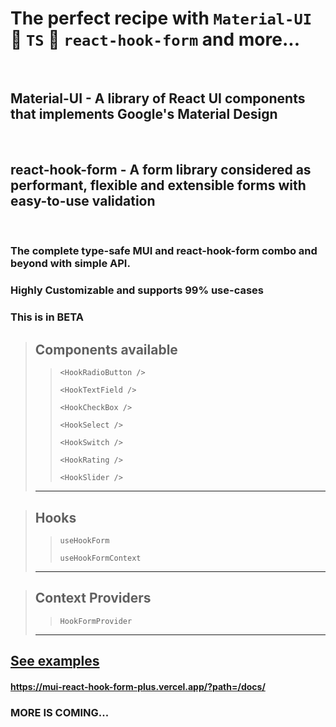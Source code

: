 # The perfect recipe with `Material-UI` 💙 `TS` 💙 `react-hook-form` and more... 
<br/>

## Material-UI - A library of React UI components that implements Google's Material Design
<br/>

## react-hook-form - A form library considered as performant, flexible and extensible forms with easy-to-use validation
<br/>

### The complete type-safe MUI and react-hook-form combo and beyond with simple API.

### Highly Customizable and supports 99% use-cases

### This is in **BETA** 

>## Components available 
>
>> ```<HookRadioButton />```
>>
>> ```<HookTextField />```
>>
>> ```<HookCheckBox />```
>>
>> ```<HookSelect />```
>>
>> ```<HookSwitch />```
>>
>> ```<HookRating />```
>>
>> ```<HookSlider />```
>------


>## Hooks 
>
>> ```useHookForm```
>>
>> ```useHookFormContext```
>------
>

>## Context Providers
>
>> ```HookFormProvider```
>------
>


## [See examples](https://mui-react-hook-form-plus.vercel.app/?path=/docs/)

#### https://mui-react-hook-form-plus.vercel.app/?path=/docs/

### MORE IS COMING...
